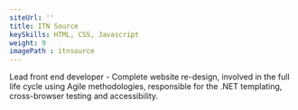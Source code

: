 ```yaml
---
siteUrl: ''
title: ITN Source
keySkills: HTML, CSS, Javascript
weight: 9
imagePath : itnsource
---
```


Lead front end developer - Complete website re-design, involved in the full life cycle using Agile methodologies, responsible for the .NET templating, cross-browser testing and accessibility.